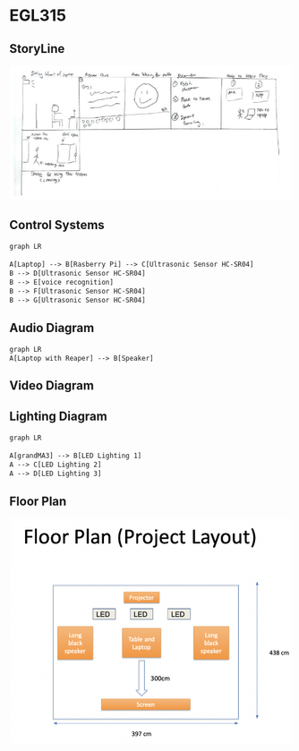 # EGL315
## StoryLine
![Alt text](images/Story.jpg)


## Control Systems 
```mermaid
graph LR

A[Laptop] --> B[Rasberry Pi] --> C[Ultrasonic Sensor HC-SR04] 
B --> D[Ultrasonic Sensor HC-SR04]
B --> E[voice recognition]
B --> F[Ultrasonic Sensor HC-SR04]
B --> G[Ultrasonic Sensor HC-SR04]
```
## Audio Diagram
```mermaid
graph LR
A[Laptop with Reaper] --> B[Speaker]
```
## Video Diagram


## Lighting Diagram
```mermaid
graph LR

A[grandMA3] --> B[LED Lighting 1]
A --> C[LED Lighting 2]
A --> D[LED Lighting 3]
```
## Floor Plan
![Alt text](images/floorplan.png)
